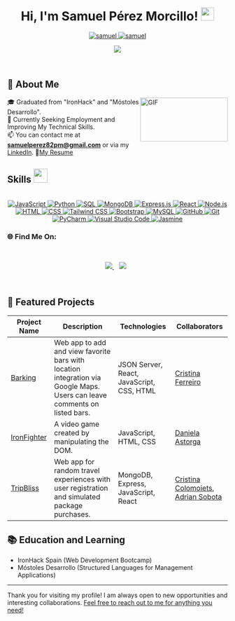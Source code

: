 <h1 align="center">
Hi, I'm Samuel Pérez Morcillo!
	<a href="https://github.com/samuel-perez-morcillo" target="_self">
		<img src="https://media.giphy.com/media/hvRJCLFzcasrR4ia7z/giphy.gif" width="30">
	</a>
</h1>

<p align="center">
	<a href="https://github.com/samuel-perez-morcillo">
		<img src="https://komarev.com/ghpvc/?username=samuel-perez-morcillo&label=Profile%20views&color=0e75b6&style=flat" alt="samuel" />
	</a>
	<a href="https://github.com/samuel-perez-morcillo">
		<img src="https://img.shields.io/github/followers/samuel-perez-morcillo?label=Followers" alt="samuel" />
	</a>
</p>

<p align="center">
	<a href="https://github.com/samuel-perez-morcillo">
		<img src="https://readme-typing-svg.herokuapp.com?lines=Full+Stack+Web+Developer;Always%20learning%20new%20things&center=true&width=400&height=45&color=FFFFFF&fontSize=28">
	</a>
</p>
</br>

## 🌟 About Me
<a target="_blank">
  <img align="right" height="100" width="200" alt="GIF" src="https://github.com/JayantGoel001/JayantGoel001/blob/master/GIF/code.gif">
</a>

🎓 Graduated from "IronHack" and "Móstoles Desarrollo".  
💼 Currently Seeking Employment and Improving My Technical Skills.  
📫 You can contact me at **samuelperez82pm@gmail.com** or via my [LinkedIn](https://www.linkedin.com/in/samuel-perez-morcillo-076553292/).
📃[My Resume](https://drive.google.com/file/d/14RHb3Ep9bGS8v2I5jCb0OpHqI21QZ6vI/view?usp=sharing)
</br>

## Skills <img src="https://media2.giphy.com/media/QssGEmpkyEOhBCb7e1/giphy.gif?cid=ecf05e47a0n3gi1bfqntqmob8g9aid1oyj2wr3ds3mg700bl&rid=giphy.gif" width=32px>
</br>
<!-- Programming Languages -->
<div align="center">
<a href="https://developer.mozilla.org/en-US/docs/Web/JavaScript" target="_blank">
  <img alt="JavaScript" src="https://img.shields.io/badge/JavaScript-F7DF1E?style=for-the-badge&logo=javascript&logoColor=black">
</a>
<a href="https://www.python.org/" target="_blank">
  <img alt="Python" src="https://img.shields.io/badge/Python-3776AB?style=for-the-badge&logo=python&logoColor=white">
</a>

<a href="https://www.microsoft.com/en-us/sql-server" target="_blank">
  <img alt="SQL" src="https://img.shields.io/badge/SQL-CC2927?style=for-the-badge&logo=microsoft%20sql%20server&logoColor=white">
</a>

<!-- Web Development -->


<a href="https://www.mongodb.com/" target="_blank">
  <img alt="MongoDB" src="https://img.shields.io/badge/MongoDB-47A248?style=for-the-badge&logo=mongodb&logoColor=white">
</a>
<a href="https://expressjs.com/" target="_blank">
  <img alt="Express.js" src="https://img.shields.io/badge/Express.js-000000?style=for-the-badge&logo=express&logoColor=white">
</a>

<a href="https://reactjs.org/" target="_blank">
  <img alt="React" src="https://img.shields.io/badge/React-61DAFB?style=for-the-badge&logo=react&logoColor=black">
</a>
<a href="https://nodejs.org/" target="_blank">
  <img alt="Node.js" src="https://img.shields.io/badge/Node.js-339933?style=for-the-badge&logo=node.js&logoColor=white">
</a>
<a href="https://developer.mozilla.org/en-US/docs/Web/HTML" target="_blank">
  <img alt="HTML" src="https://img.shields.io/badge/HTML-E34F26?style=for-the-badge&logo=html5&logoColor=white">
</a>
<a href="https://developer.mozilla.org/en-US/docs/Web/CSS" target="_blank">
  <img alt="CSS" src="https://img.shields.io/badge/CSS-1572B6?style=for-the-badge&logo=css3&logoColor=white">
</a>

<!-- Frontend Frameworks/Libraries -->
<a href="https://tailwindcss.com/" target="_blank">
  <img alt="Tailwind CSS" src="https://img.shields.io/badge/Tailwind_CSS-38B2AC?style=for-the-badge&logo=tailwind-css&logoColor=white">
</a>

<a href="https://getbootstrap.com/" target="_blank">
  <img alt="Bootstrap" src="https://img.shields.io/badge/Bootstrap-563D7C?style=for-the-badge&logo=bootstrap&logoColor=white">
</a>

<!-- Database -->
<a href="https://www.mysql.com/" target="_blank">
  <img alt="MySQL" src="https://img.shields.io/badge/MySQL-4479A1?style=for-the-badge&logo=mysql&logoColor=white">
</a>

<!-- Version Control and Collaboration -->
<a href="https://github.com/" target="_blank">
  <img alt="GitHub" src="https://img.shields.io/badge/GitHub-181717?style=for-the-badge&logo=github&logoColor=white">
</a>

<a href="https://git-scm.com/" target="_blank">
  <img alt="Git" src="https://img.shields.io/badge/Git-F05032?style=for-the-badge&logo=git&logoColor=white">
</a>

<!-- Tools and Platforms -->

<a href="https://www.jetbrains.com/pycharm/" target="_blank">
  <img alt="PyCharm" src="https://img.shields.io/badge/PyCharm-000000?style=for-the-badge&logo=pycharm&logoColor=white">
</a>

<a href="https://code.visualstudio.com/" target="_blank">
  <img alt="Visual Studio Code" src="https://img.shields.io/badge/Visual_Studio_Code-0078d7?style=for-the-badge&logo=visual%20studio%20code&logoColor=white">
</a>

<!-- Testing Programs -->
<a href="https://jasmine.github.io/" target="_blank">
  <img alt="Jasmine" src="https://img.shields.io/badge/Jasmine-8A4182?style=for-the-badge&logo=jasmine&logoColor=white">
</a>
</div>

### 🌐 Find Me On:
<br>
<p align='center'>
<a href="samuelperez82pm@gmail.com" target="_blank">
<img src="https://img.shields.io/badge/Gmail-D14836?style=for-the-badge&logo=gmail&logoColor=white">
</a>&nbsp;&nbsp;
<a href="https://www.linkedin.com/in/samuel-perez-morcillo-076553292/">
<img src="https://img.shields.io/badge/linkedin-%230077B5.svg?style=for-the-badge&logo=linkedin&logoColor=white"></a>&nbsp;&nbsp;
</p>
<br>

## 🔧 Featured Projects

| Project Name | Description | Technologies | Collaborators |
| ------------ | ----------- | ------------ | ------------- |
| [Barking](https://github.com/Samuel-Perez-Morcillo/Barking-client) | Web app to add and view favorite bars with location integration via Google Maps. Users can leave comments on listed bars. | JSON Server, React, JavaScript, CSS, HTML | [Cristina Ferreiro](https://github.com/cristinaferreiro) |
| [IronFighter](https://github.com/Daniela-AB25/Project1-Ironhack-Game) | A video game created by manipulating the DOM. | JavaScript, HTML, CSS | [Daniela Astorga](https://github.com/Daniela-AB25) |
| [TripBliss](https://github.com/CristinaColomoiets/random-experience-client) | Web app for random travel experiences with user registration and simulated package purchases. | MongoDB, Express, JavaScript, React | [Cristina Colomoiets](https://github.com/CristinaColomoiets), [Adrian Sobota](https://github.com/Sobdev) |

## 📚 Education and Learning
- IronHack Spain (Web Development Bootcamp)
- Móstoles Desarrollo (Structured Languages for Management Applications)

---

Thank you for visiting my profile! I am always open to new opportunities and interesting collaborations. [Feel free to reach out to me for anything you need!](https://www.linkedin.com/in/samuel-perez-morcillo-076553292/)
